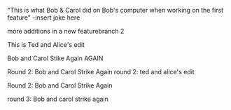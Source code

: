"This is what Bob & Carol did on Bob's computer when working on the first feature"
-insert joke here


more additions in a new featurebranch 2 

This is Ted and Alice's edit


Bob and Carol Stike Again AGAIN



Round 2: Bob and Carol Strike Again
round 2: ted and alice's edit



Round 2: Bob and Carol Strike Again


round 3: Bob and carol strike again 